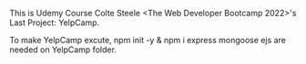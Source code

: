 This is Udemy Course Colte Steele <The Web Developer Bootcamp 2022>'s Last Project: YelpCamp.

To make YelpCamp excute, npm init -y & npm i express mongoose ejs are needed on YelpCamp folder.
